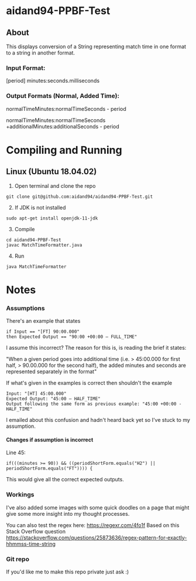 # aidand94-PPBF-Test
## About
This displays conversion of a String representing match time in one format to a string in another format.

### Input Format: 
[period] minutes:seconds.milliseconds

### Output Formats (Normal, Added Time):
normalTimeMinutes:normalTimeSeconds - period

normalTimeMinutes:normalTimeSeconds +additionalMinutes:additionalSeconds - period

# Compiling and Running

## Linux (Ubuntu 18.04.02)
1. Open terminal and clone the repo
```
git clone git@github.com:aidand94/aidand94-PPBF-Test.git
```

2. If JDK is not installed
```
sudo apt-get install openjdk-11-jdk
```

3. Compile
```
cd aidand94-PPBF-Test
javac MatchTimeFormatter.java
```

4. Run
```
java MatchTimeFormatter
```

# Notes
### Assumptions 
There's an example that states
```
if Input == "[FT] 90:00.000" 
then Expected Output == "90:00 +00:00 – FULL_TIME"
```
I assume this incorrect? The reason for this is, is reading the brief it states:

"When a given period goes into additional time (i.e. > 45:00.000 for first half, > 90.00.000 for the second half), the added minutes and seconds are represented separately in the format"

If what's given in the examples is correct then shouldn't the example 
```
Input: "[HT] 45:00.000"
Expected Output: "45:00 – HALF_TIME"
Output following the same form as previous example: "45:00 +00:00 - HALF_TIME"
```
I emailed about this confusion and hadn't heard back yet so I've stuck to my assumption.

#### Changes if assumption is incorrect
Line 45:
```
if(((minutes >= 90)) && ((periodShortForm.equals("H2") || periodShortForm.equals("FT")))) {
```
This would give all the correct expected outputs.

### Workings
I've also added some images with some quick doodles on a page that might give some more insight into my thought processes.

You can also test the regex here: https://regexr.com/4fo1f
Based on this Stack Overflow question https://stackoverflow.com/questions/25873636/regex-pattern-for-exactly-hhmmss-time-string

### Git repo
If you'd like me to make this repo private just ask :)
